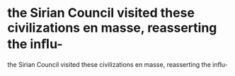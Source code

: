 # the Sirian Council visited these civilizations en masse, reasserting the inﬂu-

the Sirian Council visited these civilizations en masse, reasserting the inﬂu-